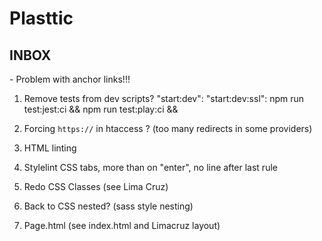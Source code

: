 # Plasttic

## INBOX

<base href="/" />
- Problem with anchor links!!!

1. Remove tests from dev scripts?
   "start:dev": "start:dev:ssl":
   npm run test:jest:ci && npm run test:play:ci &&

2. Forcing `https://` in htaccess ? (too many redirects in some providers)
3. HTML linting
4. Stylelint CSS tabs, more than on "enter", no line after last rule
5. Redo CSS Classes (see Lima Cruz)
6. Back to CSS nested? (sass style nesting)
7. Page.html (see index.html and Limacruz layout)
